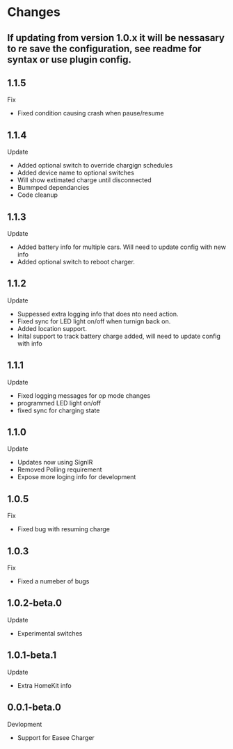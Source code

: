 # Changes

## If updating from version 1.0.x it will be nessasary to re save the configuration, see readme for syntax or use plugin config.

## 1.1.5
Fix 
- Fixed condition causing crash when pause/resume

## 1.1.4
Update 
- Added optional switch to override chargign schedules
- Added device name to optional switches
- Will show extimated charge until disconnected
- Bummped dependancies
- Code cleanup 

## 1.1.3
Update 
-	Added battery info for multiple cars. Will need to update config with new info
- Added optional switch to reboot charger.

## 1.1.2
Update 
- Suppessed extra logging info that does nto need action.
-	Fixed sync for LED light on/off when turnign back on.
- Added location support.
- Inital support to track battery charge added, will need to update config with info

## 1.1.1
Update 
- Fixed logging messages for op mode changes
-	programmed LED light on/off
- fixed sync for charging state

## 1.1.0
Update 
- Updates now using SignlR
- Removed Polling requirement
- Expose more loging info for development

## 1.0.5
Fix 
- Fixed bug with resuming charge

## 1.0.3
Fix 
- Fixed a numeber of bugs

## 1.0.2-beta.0
Update 
- Experimental switches

## 1.0.1-beta.1
Update 
- Extra HomeKit info

## 0.0.1-beta.0
Devlopment 
- Support for Easee Charger

